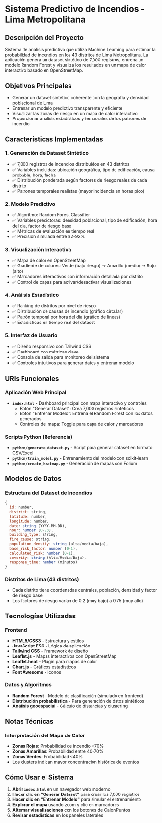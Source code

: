 # Sistema Predictivo de Incendios - Lima Metropolitana 

##  Descripción del Proyecto

Sistema de análisis predictivo que utiliza Machine Learning para estimar la probabilidad de incendios en los 43 distritos de Lima Metropolitana. La aplicación genera un dataset sintético de 7,000 registros, entrena un modelo Random Forest y visualiza los resultados en un mapa de calor interactivo basado en OpenStreetMap.

##  Objetivos Principales

- Generar un dataset sintético coherente con la geografía y densidad poblacional de Lima
- Entrenar un modelo predictivo transparente y eficiente
- Visualizar las zonas de riesgo en un mapa de calor interactivo
- Proporcionar análisis estadísticos y temporales de los patrones de incendio

## Características Implementadas

### 1. **Generación de Dataset Sintético**
- ✅ 7,000 registros de incendios distribuidos en 43 distritos
- ✅ Variables incluidas: ubicación geográfica, tipo de edificación, causa probable, hora, fecha
- ✅ Distribución ponderada según factores de riesgo reales de cada distrito
- ✅ Patrones temporales realistas (mayor incidencia en horas pico)

### 2. **Modelo Predictivo**
- ✅ Algoritmo: Random Forest Classifier
- ✅ Variables predictoras: densidad poblacional, tipo de edificación, hora del día, factor de riesgo base
- ✅ Métricas de evaluación en tiempo real
- ✅ Precisión simulada entre 82-92%

### 3. **Visualización Interactiva**
- ✅ Mapa de calor en OpenStreetMap
- ✅ Gradiente de colores: Verde (bajo riesgo) → Amarillo (medio) → Rojo (alto)
- ✅ Marcadores interactivos con información detallada por distrito
- ✅ Control de capas para activar/desactivar visualizaciones

### 4. **Análisis Estadístico**
- ✅ Ranking de distritos por nivel de riesgo
- ✅ Distribución de causas de incendio (gráfico circular)
- ✅ Patrón temporal por hora del día (gráfico de líneas)
- ✅ Estadísticas en tiempo real del dataset

### 5. **Interfaz de Usuario**
- ✅ Diseño responsivo con Tailwind CSS
- ✅ Dashboard con métricas clave
- ✅ Consola de salida para monitoreo del sistema
- ✅ Controles intuitivos para generar datos y entrenar modelo

##  URIs Funcionales

### Aplicación Web Principal
- **`index.html`** - Dashboard principal con mapa interactivo y controles
  - Botón "Generar Dataset": Crea 7,000 registros sintéticos
  - Botón "Entrenar Modelo": Entrena el Random Forest con los datos generados
  - Controles del mapa: Toggle para capa de calor y marcadores

### Scripts Python (Referencia)
- **`python/generate_dataset.py`** - Script para generar dataset en formato CSV/Excel
- **`python/train_model.py`** - Entrenamiento del modelo con scikit-learn
- **`python/create_heatmap.py`** - Generación de mapas con Folium

##  Modelos de Datos

### Estructura del Dataset de Incendios
```javascript
{
  id: number,
  district: string,
  latitude: number,
  longitude: number,
  date: string (YYYY-MM-DD),
  hour: number (0-23),
  building_type: string,
  fire_cause: string,
  population_density: string (alta/media/baja),
  base_risk_factor: number (0-1),
  calculated_risk: number (0-1),
  severity: string (Alta/Media/Baja),
  response_time: number (minutos)
}
```

### Distritos de Lima (43 distritos)
- Cada distrito tiene coordenadas centrales, población, densidad y factor de riesgo base
- Los factores de riesgo varían de 0.2 (muy bajo) a 0.75 (muy alto)

## Tecnologías Utilizadas

### Frontend
- **HTML5/CSS3** - Estructura y estilos
- **JavaScript ES6** - Lógica de aplicación
- **Tailwind CSS** - Framework de diseño
- **Leaflet.js** - Mapas interactivos con OpenStreetMap
- **Leaflet.heat** - Plugin para mapas de calor
- **Chart.js** - Gráficos estadísticos
- **Font Awesome** - Iconos

### Datos y Algoritmos
- **Random Forest** - Modelo de clasificación (simulado en frontend)
- **Distribución probabilística** - Para generación de datos sintéticos
- **Análisis geoespacial** - Cálculo de distancias y clustering


##  Notas Técnicas

### Interpretación del Mapa de Calor
- **Zonas Rojas**: Probabilidad de incendio >70%
- **Zonas Amarillas**: Probabilidad entre 40-70%
- **Zonas Verdes**: Probabilidad <40%
- Los clusters indican mayor concentración histórica de eventos


##  Cómo Usar el Sistema

1. **Abrir `index.html`** en un navegador web moderno
2. **Hacer clic en "Generar Dataset"** para crear los 7,000 registros
3. **Hacer clic en "Entrenar Modelo"** para simular el entrenamiento
4. **Explorar el mapa** usando zoom y clic en marcadores
5. **Alternar visualizaciones** con los botones de Calor/Puntos
6. **Revisar estadísticas** en los paneles laterales

